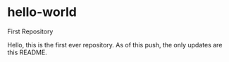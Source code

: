 # hello-world
First Repository

Hello, this is the first ever repository. As of this push, the only updates are this README. 
